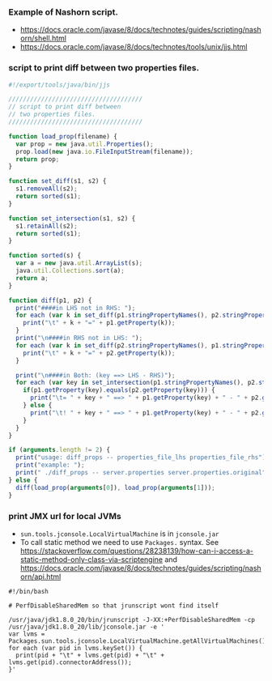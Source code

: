### Example of Nashorn script.
* <https://docs.oracle.com/javase/8/docs/technotes/guides/scripting/nashorn/shell.html>
* <https://docs.oracle.com/javase/8/docs/technotes/tools/unix/jjs.html>

### script to print diff between two properties files.

```javascript
#!/export/tools/java/bin/jjs

/////////////////////////////////////
// script to print diff between
// two properties files.
/////////////////////////////////////

function load_prop(filename) {
  var prop = new java.util.Properties();
  prop.load(new java.io.FileInputStream(filename));
  return prop;
}

function set_diff(s1, s2) {
  s1.removeAll(s2);
  return sorted(s1);
}

function set_intersection(s1, s2) {
  s1.retainAll(s2);
  return sorted(s1);
}

function sorted(s) {
  var a = new java.util.ArrayList(s);
  java.util.Collections.sort(a);
  return a;
}

function diff(p1, p2) {
  print("####in LHS not in RHS: ");
  for each (var k in set_diff(p1.stringPropertyNames(), p2.stringPropertyNames())) {
    print("\t" + k + "=" + p1.getProperty(k));
  }
  print("\n####in RHS not in LHS: ");
  for each (var k in set_diff(p2.stringPropertyNames(), p1.stringPropertyNames())) {
    print("\t" + k + "=" + p2.getProperty(k));
  }

  print("\n####in Both: (key ==> LHS - RHS)");
  for each (var key in set_intersection(p1.stringPropertyNames(), p2.stringPropertyNames())) {
    if(p1.getProperty(key).equals(p2.getProperty(key))) {
      print("\t= " + key + " ==> " + p1.getProperty(key) + " - " + p2.getProperty(key));
    } else {
      print("\t! " + key + " ==> " + p1.getProperty(key) + " - " + p2.getProperty(key));
    }
  }
}

if (arguments.length != 2) {
  print("usage: diff_props -- properties_file_lhs properties_file_rhs");
  print("example: ");
  print(" ./diff_props -- server.properties server.properties.original");
} else {
  diff(load_prop(arguments[0]), load_prop(arguments[1]));
}
```

### print JMX url for local JVMs

* `sun.tools.jconsole.LocalVirtualMachine` is in `jconsole.jar`
* To call static method we need to use `Packages.` syntax. See https://stackoverflow.com/questions/28238139/how-can-i-access-a-static-method-only-class-via-scriptengine and https://docs.oracle.com/javase/8/docs/technotes/guides/scripting/nashorn/api.html

```
#!/bin/bash

# PerfDisableSharedMem so that jrunscript wont find itself

/usr/java/jdk1.8.0_20/bin/jrunscript -J-XX:+PerfDisableSharedMem -cp /usr/java/jdk1.8.0_20/lib/jconsole.jar -e '
var lvms = Packages.sun.tools.jconsole.LocalVirtualMachine.getAllVirtualMachines();
for each (var pid in lvms.keySet()) {
  print(pid + "\t" + lvms.get(pid) + "\t" + lvms.get(pid).connectorAddress());
}'
```
